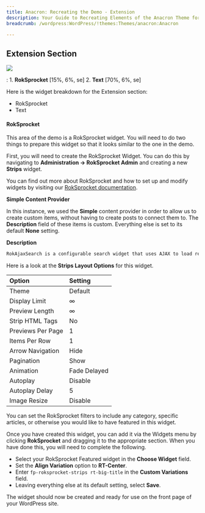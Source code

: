 ```yaml
---
title: Anacron: Recreating the Demo - Extension
description: Your Guide to Recreating Elements of the Anacron Theme for WordPress
breadcrumb: /wordpress:WordPress/!themes:Themes/anacron:Anacron

---
```


Extension Section
-----

![][demo]

:   1. **RokSprocket** [15%, 6%, se]
    2. **Text** [70%, 6%, se]

Here is the widget breakdown for the Extension section:

* RokSprocket
* Text

#### RokSprocket

This area of the demo is a RokSprocket widget. You will need to do two things to prepare this widget so that it looks similar to the one in the demo.

First, you will need to create the RokSprocket Widget. You can do this by navigating to **Administration -> RokSprocket Admin** and creating a new **Strips** widget.

You can find out more about RokSprocket and how to set up and modify widgets by visiting our [RokSprocket documentation][roksprocket].

**Simple Content Provider**

In this instance, we used the **Simple** content provider in order to allow us to create custom items, without having to create posts to connect them to. The **Description** field of these items is custom. Everything else is set to its default **None** setting.

**Description**

~~~ .html
RokAjaxSearch is a configurable search widget that uses AJAX to load results in real time via a styled popup. It can be set to local or Google search, inclusive of Web, image, video and blog. Results are paged and can be accessed via buttons or keyboard commands.
~~~

Here is a look at the **Strips Layout Options** for this widget.

| Option            |      Setting |
| :---------------- | :----------- |
| Theme             |      Default |
| Display Limit     |            ∞ |
| Preview Length    |            ∞ |
| Strip HTML Tags   |           No |
| Previews Per Page |            1 |
| Items Per Row     |            1 |
| Arrow Navigation  |         Hide |
| Pagination        |         Show |
| Animation         | Fade Delayed |
| Autoplay          |      Disable |
| Autoplay Delay    |            5 |
| Image Resize      |      Disable |

You can set the RokSprocket filters to include any category, specific articles, or otherwise you would like to have featured in this widget.

Once you have created this widget, you can add it via the Widgets menu by clicking **RokSprocket** and dragging it to the appropriate section. When you have done this, you will need to complete the following.

* Select your RokSprocket Featured widget in the **Choose Widget** field.
* Set the **Align Variation** option to **RT-Center**.
* Enter `fp-roksprocket-strips rt-big-title` in the **Custom Variations** field.
* Leaving everything else at its default setting, select **Save**.

The widget should now be created and ready for use on the front page of your WordPress site.

[demo]: assets/demo_9.jpeg
[roksprocket]: ../../plugins/roksprocket/

